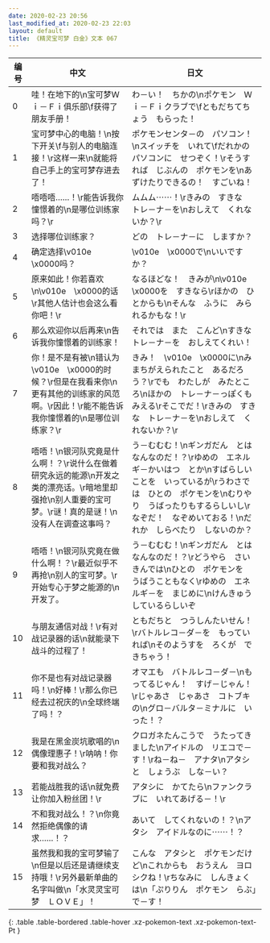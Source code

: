 ```yaml
---
date: 2020-02-23 20:56
last_modified_at: 2020-02-23 22:03
layout: default
title: 《精灵宝可梦 白金》文本 067
---
```

| 编号 | 中文 | 日文 |
| ---- | ---- | ---- |
| 0 | 哇！在地下的\n宝可梦Ｗｉ－Ｆｉ俱乐部\f获得了朋友手册！ | わ－い！　ちかの\nポケモン　Ｗｉ－Ｆｉクラブで\fともだちてちょう　もらった！ |
| 1 | 宝可梦中心的电脑！\n按下开关\f与别人的电脑连接！\r这样一来\n就能将自己手上的宝可梦存进去了！ | ポケモンセンタ－の　パソコン！\nスイッチを　いれて\fだれかの　パソコンに　せつぞく！\rそうすれば　じぶんの　ポケモンを\nあずけたりできるの！　すごいね！ |
| 2 | 唔唔唔……！\r能告诉我你憧憬着的\n是哪位训练家吗？\r | ムムム⋯⋯！\rきみの　すきな　トレ－ナ－を\nおしえて　くれないか？\r |
| 3 | 选择哪位训练家？ | どの　トレ－ナ－に　しますか？ |
| 4 | 确定选择\v010e　\x0000吗？ | \v010e　\x0000で\nいいですか？ |
| 5 | 原来如此！你若喜欢\n\v010e　\x0000的话\r其他人估计也会这么看你吧！\r | なるほどな！　きみが\n\v010e　\x0000を　すきなら\rほかの　ひとからも\nそんな　ふうに　みられるかもな！\r |
| 6 | 那么欢迎你以后再来\n告诉我你憧憬着的训练家！ | それでは　また　こんど\nすきな　トレ－ナ－を　おしえてくれい！ |
| 7 | 你！是不是有被\n错认为\v010e　\x0000的时候？\r但是在我看来你\n更有其他的训练家的风范啊。\r因此！\r能不能告诉我你憧憬着的\n是哪位训练家？\r | きみ！　\v010e　\x0000に\nみまちがえられたこと　あるだろう？\rでも　わたしが　みたところ\nほかの　トレ－ナ－っぽくも　みえる\rそこでだ！\rきみの　すきな　トレ－ナ－を\nおしえて　くれないか？\r |
| 8 | 唔唔！\n银河队究竟是什么啊！？\r说什么在做着研究永远的能源\n开发之类的漂亮话。\r暗地里却强抢\n别人重要的宝可梦。\r谜！真的是谜！\n没有人在调查这事吗？ | う－むむむ！\nギンガだん　とは　なんなのだ！？\rゆめの　エネルギ－かいはつ　とか\nすばらしいことを　いっているが\rうわさでは　ひとの　ポケモンを\nむりやり　うばったりもするらしいし\rなぞだ！　なぞめいておる！\nだれか　しらべたり　しないのか？ |
| 9 | 唔唔！\n银河队究竟在做什么啊！？\r最近似乎不再抢\n别人的宝可梦。\r开始专心于梦之能源的\n开发了。 | う－むむむ！\nギンガだん　とは　なんなのだ！？\rどうやら　さいきんでは\nひとの　ポケモンを　うばうこともなく\rゆめの　エネルギ－を　まじめに\nけんきゅう　しているらしいぞ |
| 10 | 与朋友通信对战！\r有对战记录器的话\n就能录下战斗的过程了！ | ともだちと　つうしんたいせん！\rバトルレコ－ダ－を　もっていれば\nそのようすを　ろくが　できちゃう！ |
| 11 | 你不是也有对战记录器吗！\n好棒！\r那么你已经去过祝庆的\n全球终端了吗！？ | オマエも　バトルレコ－ダ－\nもってるじゃん！　すげ－じゃん！\rじゃあさ　じゃあさ　コトブキの\nグロ－バルタ－ミナルに　いった！？ |
| 12 | 我是在黑金炭坑歌唱的\n偶像理惠子！\r呐呐！你要和我对战么？ | クロガネたんこうで　うたってきました\nアイドルの　リエコで－す！\rね－ね－　アナタ\nアタシと　しょうぶ　しな－い？ |
| 13 | 若能战胜我的话\n就免费让你加入粉丝团！\r | アタシに　かてたら\nファンクラブに　いれてあげる－！\r |
| 14 | 不和我对战么！？\n你竟然拒绝偶像的请求……！？ | あいて　してくれないの！？\nアタシ　アイドルなのに⋯⋯！？ |
| 15 | 虽然我和我的宝可梦输了\n但是以后还是请继续支持哦！\r另外最新单曲的名字叫做\n「水灵灵宝可梦　ＬＯＶＥ」！ | こんな　アタシと　ポケモンだけど\nこれからも　おうえん　ヨロシクね！\rちなみに　しんきょくは\n「ぷりりん　ポケモン　らぶ」で－す！ |
{: .table .table-bordered .table-hover .xz-pokemon-text .xz-pokemon-text-Pt }